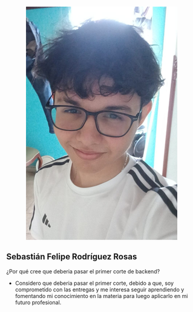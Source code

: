 <p align="center"><a href="https://www.instagram.com/sebox_1?igsh=MTh5YmplNmMxM3lvdg==" target="_blank"><img src="./resources/img/fotosebas.jpg" width="400" alt="Laravel Logo"></a></p>

## Sebastián Felipe Rodríguez Rosas

¿Por qué cree que deberia pasar el primer corte de backend?
- Considero que deberia pasar el primer corte, debido a que, soy comprometido con las entregas y me interesa seguir aprendiendo y fomentando mi conocimiento en la materia para luego aplicarlo en mi futuro profesional.